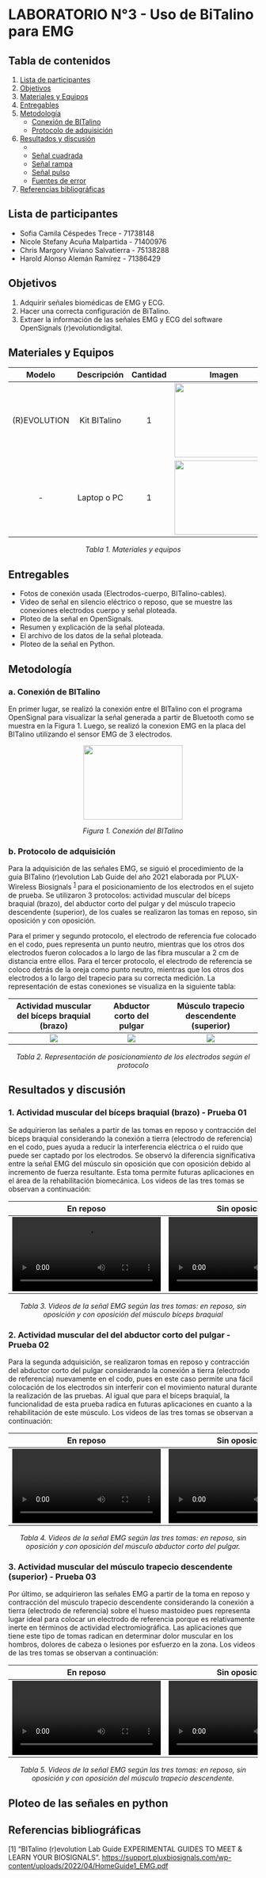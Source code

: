 # LABORATORIO N°3 - Uso de BiTalino para EMG 
## Tabla de contenidos
1. [Lista de participantes](#lista)
2. [Objetivos](#objetivos)
3. [Materiales y Equipos](#materiales)
4. [Entregables](#entregables)
5. [Metodología](#metodologia)
   - [Conexión de BITalino](#m1)
   - [Protocolo de adquisición](#m2)
6. [Resultados y discusión](#resultados)
   - [](#r1)
   - [Señal cuadrada](#r2)
   - [Señal rampa](#r3)
   - [Señal pulso](#r4)
   - [Fuentes de error](#r5)
7. [Referencias bibliográficas](#referencias)

<a name="lista"></a>
## Lista de participantes
- Sofia Camila Céspedes Trece - 71738148
- Nicole Stefany Acuña Malpartida - 71400976
- Chris Margory Viviano Salvatierra - 75138288
- Harold Alonso Alemán Ramírez - 71386429
  
<a name="objetivos"></a>
## Objetivos
1. Adquirir señales biomédicas de EMG y ECG.
2. Hacer una correcta configuración de BiTalino.
3. Extraer la información de las señales EMG y ECG del software OpenSignals (r)evolutiondigital.
   
<a name="materiales"></a>
## Materiales y Equipos
<div align="center">

|  **Modelo**  | **Descripción** | **Cantidad** | **Imagen** |
|:------------:|:---------------:|:------------:|:----------:|
|(R)EVOLUTION|Kit BITalino|1|<image width="200" height="150" src="https://github.com/sofiacespedes22/ISB_2024_G8/assets/164541825/c8d4e3ed-4054-4c4d-9820-0c1dbd5ddd6f">|
|-|Laptop o PC|1|<image width="200" height="150" src="https://github.com/sofiacespedes22/ISB_2024_G8/assets/164541825/571d6d42-97c0-461c-8767-a4e8cb3a9318">|
<p align="center"><i>Tabla 1. Materiales y equipos </i></p>
</div>

## Entregables 
- Fotos de conexión usada (Electrodos-cuerpo, BITalino-cables).
-  Video de señal en silencio eléctrico o reposo, que se muestre las conexiones electrodos cuerpo y señal ploteada.
-  Ploteo de la señal en OpenSignals.
-  Resumen y explicación de la señal ploteada.
-  El archivo de los datos de la señal ploteada.
-  Ploteo de la señal en Python.

## Metodología 
### a. Conexión de BITalino
En primer lugar, se realizó la conexión entre el BITalino con el programa OpenSignal para visualizar la señal generada a partir de Bluetooth como se muestra en la Figura 1. Luego, se realizó la conexion EMG en la placa del BITalino utilizando el sensor EMG de 3 electrodos. 
</div>
<p align="center">
<image width="200" height="150" src="https://github.com/sofiacespedes22/ISB_2024_G8/assets/164541825/04343231-f26e-4609-b82a-0fc0013d6e35">
<p align="center"><i>Figura 1. Conexión del BITalino </i></p>
</div>
   
### b. Protocolo de adquisición
Para la adquisición de las señales EMG, se siguió el procedimiento de la guía BITalino (r)evolution Lab Guide del año 2021 elaborada por PLUX-Wireless Biosignals <sup>[1](https://support.pluxbiosignals.com/wp-content/uploads/2022/04/HomeGuide1_EMG.pdf)</sup> para el posicionamiento de los electrodos en el sujeto de prueba. Se utilizaron 3 protocolos: actividad muscular del bíceps braquial (brazo), del abductor corto del pulgar y del músculo trapecio descendente (superior), de los cuales se realizaron las tomas en reposo, sin oposición y con oposición. 

Para el primer y segundo protocolo, el electrodo de referencia fue colocado en el codo, pues representa un punto neutro, mientras que los otros dos electrodos fueron colocados a lo largo de las fibra muscular a 2 cm de distancia entre ellos. Para el tercer protocolo, el electrodo de referencia se coloco detrás de la oreja como punto neutro, mientras que los otros dos electrodos a lo largo del trapecio para su correcta medición. La representación de estas conexiones se visualiza en la siguiente tabla:

<p align="center">
   
|**Actividad muscular del bíceps braquial (brazo)**|**Abductor corto del pulgar**|**Músculo trapecio descendente (superior)**|
|:------------------------------------------------:|:---------------------------:|:-----------------------------------------:|
| <image src="https://github.com/sofiacespedes22/ISB_2024_G8/assets/164541825/689819fb-0cc4-48cd-99c5-81426bf539b8"> | <image src="https://github.com/sofiacespedes22/ISB_2024_G8/assets/164541825/24667bbc-350a-44de-9169-9667bb646216"> | <image src="https://github.com/sofiacespedes22/ISB_2024_G8/assets/164541825/caf6bed1-0514-4964-908e-9117d88cb320"> | 
<p align="center"><i>Tabla 2. Representación de posicionamiento de los electrodos según el protocolo </i></p>
</div>


## Resultados y discusión
### 1. Actividad muscular del bíceps braquial (brazo) - Prueba 01
Se adquirieron las señales a partir de las tomas en reposo y contracción del bíceps braquial considerando la conexión a tierra (electrodo de referencia) en el codo, pues ayuda a reducir la interferencia eléctrica o el ruido que puede ser captado por los electrodos. Se observó la diferencia significativa entre la señal EMG del músculo sin oposición que con oposición debido al incremento de fuerza resultante. Esta toma permite futuras aplicaciones en el área de la rehabilitación biomecánica. Los videos de las tres tomas se observan a continuación:

<p align="center">
   
|  **En reposo** | **Sin oposición** | **Con oposición** |
|:--------------:|:-----------------:|:-----------------:|
| <video src="https://github.com/sofiacespedes22/ISB_2024_G8/assets/164541825/78b5ab29-77dc-4d52-bfb3-999ccdad1bd7"> | <video src="https://github.com/sofiacespedes22/ISB_2024_G8/assets/164541825/fc9ff355-4f66-4022-84d8-b755d0d1fd17"> | <video src="https://github.com/sofiacespedes22/ISB_2024_G8/assets/164541825/c6ee57ea-5082-471e-9d0c-e25412fc6944"> | 
<p align="center"><i>Tabla 3. Videos de la señal EMG según las tres tomas: en reposo, sin oposición y con oposición del músculo bíceps braquial </i></p>
</div>

### 2. Actividad muscular del del abductor corto del pulgar - Prueba 02
Para la segunda adquisición, se realizaron tomas en reposo y contracción del abductor corto del pulgar considerando la conexión a tierra (electrodo de referencia) nuevamente en el codo, pues en este caso permite una fácil colocación de los electrodos sin interferir con el movimiento natural durante la realización de las pruebas. Al igual que para el bíceps braquial, la funcionalidad de esta prueba radica en futuras aplicaciones en cuanto a la rehabilitación de este músculo. Los videos de las tres tomas se observan a continuación:

<p align="center">
   
|  **En reposo** | **Sin oposición** | **Con oposición** |
|:--------------:|:-----------------:|:-----------------:|
| <video src="https://github.com/sofiacespedes22/ISB_2024_G8/assets/164541825/1b429514-5569-4729-b74f-6aaf23c959f9"> | <video src="https://github.com/sofiacespedes22/ISB_2024_G8/assets/164541825/6d053c5d-6a04-499d-b3aa-1950be9d9ed4"> | <video src="https://github.com/sofiacespedes22/ISB_2024_G8/assets/164541825/bdcb3a51-93c2-49ba-846b-992fbc81f4ab"> | 
<p align="center"><i>Tabla 4. Videos de la señal EMG según las tres tomas: en reposo, sin oposición y con oposición del músculo abductor corto del pulgar.
</i></p>
</div>

### 3. Actividad muscular del músculo trapecio descendente (superior) - Prueba 03
Por último, se adquirieron las señales EMG a partir de la toma en reposo y contracción del músculo trapecio descendente considerando la conexión a tierra (electrodo de referencia) sobre el hueso mastoideo pues representa lugar ideal para colocar un electrodo de referencia porque es relativamente inerte en términos de actividad electromiográfica. Las aplicaciones que tiene este tipo de tomas radican en determinar dolor muscular en los hombros, dolores de cabeza o lesiones por esfuerzo en la zona. Los videos de las tres tomas se observan a continuación:

<p align="center">
   
|  **En reposo** | **Sin oposición** | **Con oposición** |
|:--------------:|:-----------------:|:-----------------:|
| <video src="https://github.com/sofiacespedes22/ISB_2024_G8/assets/164541825/6071749c-f009-46f8-b410-ed545bd8a189"> | <video src="https://github.com/sofiacespedes22/ISB_2024_G8/assets/164541825/4e5bf39c-6620-40d5-887f-9a256c63b886"> | <video src="https://github.com/sofiacespedes22/ISB_2024_G8/assets/164541825/26b2369c-66b6-4e82-9e29-05ee2071da29"> | 
<p align="center"><i>Tabla 5. Videos de la señal EMG según las tres tomas: en reposo, sin oposición y con oposición del músculo trapecio descendente.
</i></p>
</div>

## Ploteo de las señales en python
###


## Referencias bibliográficas
[1] “BITalino (r)evolution Lab Guide EXPERIMENTAL GUIDES TO MEET & LEARN YOUR BIOSIGNALS”. https://support.pluxbiosignals.com/wp-content/uploads/2022/04/HomeGuide1_EMG.pdf
